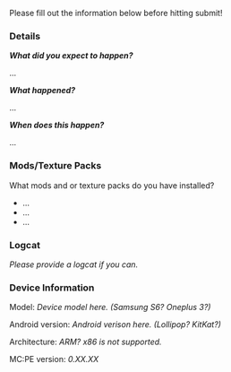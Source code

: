 Please fill out the information below before hitting submit!

### Details

***What did you expect to happen?***

...

***What happened?***

...

***When does this happen?***

...

### Mods/Texture Packs

What mods and or texture packs do you have installed?

- ...
- ...
- ...

### Logcat

*Please provide a logcat if you can.*

### Device Information

Model: *Device model here. (Samsung S6? Oneplus 3?)*

Android version: *Android verison here. (Lollipop? KitKat?)*

Architecture: *ARM? x86 is not supported.*

MC:PE version: *0.XX.XX*


